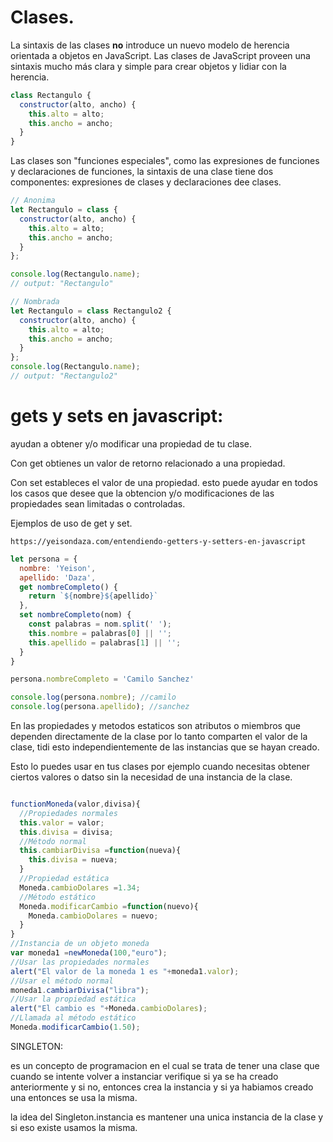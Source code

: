# Clases.

La sintaxis de las clases **no** introduce un nuevo modelo de herencia orientada a objetos en JavaScript. Las clases de JavaScript proveen una sintaxis mucho más clara y simple para crear objetos y lidiar con la herencia.

```javascript
class Rectangulo {
  constructor(alto, ancho) {
    this.alto = alto;
    this.ancho = ancho;
  }
}
```

Las clases son "funciones especiales", como las expresiones de funciones y declaraciones de funciones, la sintaxis de una clase tiene dos componentes: expresiones de clases y declaraciones dee clases.

```javascript
// Anonima
let Rectangulo = class {
  constructor(alto, ancho) {
    this.alto = alto;
    this.ancho = ancho;
  }
};

console.log(Rectangulo.name);
// output: "Rectangulo"

// Nombrada
let Rectangulo = class Rectangulo2 {
  constructor(alto, ancho) {
    this.alto = alto;
    this.ancho = ancho;
  }
};
console.log(Rectangulo.name);
// output: "Rectangulo2"
```

# gets y sets en javascript:

ayudan a obtener y/o modificar una propiedad de tu clase.

Con get obtienes un valor de retorno relacionado a una propiedad.

Con set estableces el valor de una propiedad. esto puede ayudar en todos los casos que desee que la obtencion y/o modificaciones de las propiedades sean limitadas o controladas.

Ejemplos de uso de get y set.

```
https://yeisondaza.com/entendiendo-getters-y-setters-en-javascript
```

```js
let persona = {
  nombre: 'Yeison',
  apellido: 'Daza',
  get nombreCompleto() {
    return `${nombre}${apellido}`
  },
  set nombreCompleto(nom) {
    const palabras = nom.split(' ');
    this.nombre = palabras[0] || '';
    this.apellido = palabras[1] || '';
  }
}

persona.nombreCompleto = 'Camilo Sanchez'

console.log(persona.nombre); //camilo
console.log(persona.apellido); //sanchez
```

En las propiedades y metodos estaticos son atributos o miembros que dependen directamente de la clase por lo tanto comparten el valor de la clase, tidi esto independientemente de las instancias que se hayan creado.

Esto lo puedes usar en tus clases por ejemplo cuando necesitas obtener ciertos valores o datso sin la necesidad de una instancia de la clase.

```js

functionMoneda(valor,divisa){
  //Propiedades normales
  this.valor = valor;
  this.divisa = divisa;
  //Método normal
  this.cambiarDivisa =function(nueva){
    this.divisa = nueva;
  }
  //Propiedad estática
  Moneda.cambioDolares =1.34;
  //Método estático
  Moneda.modificarCambio =function(nuevo){
    Moneda.cambioDolares = nuevo;
  }
}
//Instancia de un objeto moneda
var moneda1 =newMoneda(100,"euro");
//Usar las propiedades normales
alert("El valor de la moneda 1 es "+moneda1.valor);
//Usar el método normal
moneda1.cambiarDivisa("libra");
//Usar la propiedad estática
alert("El cambio es "+Moneda.cambioDolares);
//Llamada al método estático
Moneda.modificarCambio(1.50);


```

SINGLETON:

es un concepto de programacion en el cual se trata de tener una clase que cuando se intente volver a instanciar verifique si ya se ha creado anteriormente y si no, entonces crea la instancia y si ya habiamos creado una entonces se usa la misma.

la idea del Singleton.instancia es mantener una unica instancia de la clase  y si eso existe usamos la misma.
